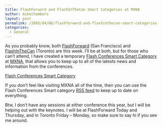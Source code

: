 ```yaml
---
title: FlashForward and FlashInTheCan Smart Categories at MXNA
author: mikechambers
layout: post
permalink: /2005/04/06/flashforward-and-flashinthecan-smart-categories-at-mxna/
categories:
  - General
---
```



As you probably know, both [FlashForward][1] (San Francisco) and [FlashInTheCan][2] (Toronto) are this week. I&#8217;ll be at both, but for those who can&#8217;t attend, I have created a temporary [Flash Conferences Smart Category][3] at [MXNA][4], that allows you to keep up to all of the latests news and information from the conferences.  
<!--more-->

  
[Flash Conferences Smart Category][3]

If you don&#8217;t feel like visiting MXNA all of the time, then you can use the Flash Conferences Smart category [RSS feed][5] to keep up to date on everything.

Btw, I don&#8217;t have any sessions at either conference this year, but I will be helping out with the keynotes. I will be at FlashForward Today and Thursday, and in Toronto Friday &#8211; Monday, so make sure to say hi if you see me around.

 [1]: http://www.flashforwardconference.com
 [2]: http://www.fitc.ca/
 [3]: http://weblogs.macromedia.com/mxna/index.cfm?query=bySmartCategory&smartCategoryId=11&smartCategoryName=Flash%20Conferences&smartCategoryKey=19535F10-FDE0-310D-980FEFCD75319BF5
 [4]: http://weblogs.macromedia.com/mxna/
 [5]: http://weblogs.macromedia.com/mxna/xml/rss.cfm?query=bySmartCategory&languages=1,2,3,4,5,6,7,8,9,10,11,12,13,14,15,16&smartCategoryId=11&smartCategoryKey=19535F10-FDE0-310D-980FEFCD75319BF5